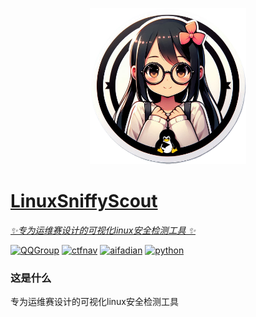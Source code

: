 <p align="center">
  <a href="https://ctf.mzy0.com"><img src=https://github.com/Tokeii0/LinuxSniffyScout/blob/main/Designer.png" width="250" height="250" alt="></a>
</p>
<div align="center">

# LinuxSniffyScout

<!-- prettier-ignore-start -->
<!-- markdownlint-disable-next-line MD036 -->
_✨专为运维赛设计的可视化linux安全检测工具 ✨_
<!-- prettier-ignore-end -->
<a href="https://jq.qq.com/?_wv=1027&k=DzOtbzU4"><img src="https://img.shields.io/badge/QQ%E7%BE%A4-555741990-orange?style=flat-square" alt="QQGroup"></a>
  <a href="http://ctf.dog"><img src="https://img.shields.io/badge/CTF%E5%AF%BC%E8%88%AA%E7%AB%99-ctf.dog-5492ff?style=flat-square" alt="ctfnav"></a>
  <a href="https://afdian.net/@Tokeii"><img src="https://img.shields.io/badge/爱发电-afdian.net-66ccff?style=flat-square" alt="aifadian"></a>
  <a href=".."><img src="https://img.shields.io/badge/Python%20-%203.8+-def1f2?style=flat-square" alt="python"></a>
</div>

### 这是什么
专为运维赛设计的可视化linux安全检测工具
